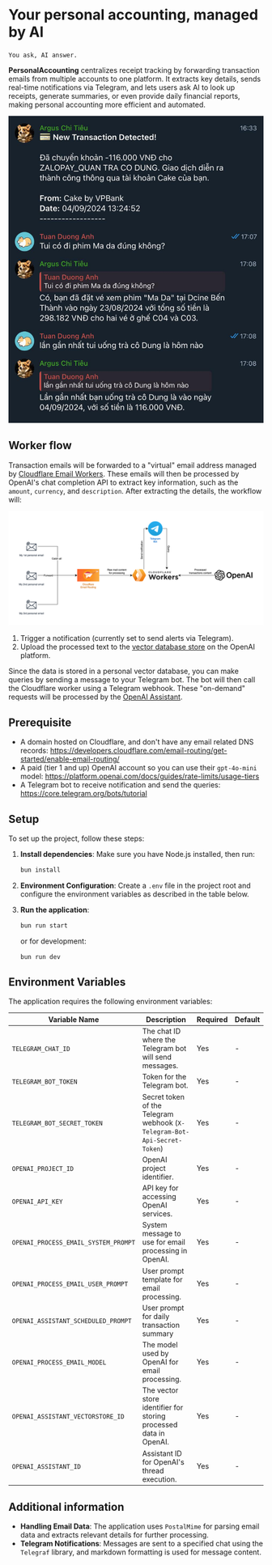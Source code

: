 # Your personal accounting, managed by AI

`You ask, AI answer.`

**PersonalAccounting** centralizes receipt tracking by forwarding transaction emails from multiple accounts to one platform. It extracts key details, sends real-time notifications via Telegram, and lets users ask AI to look up receipts, generate summaries, or even provide daily financial reports, making personal accounting more efficient and automated.

![You ask, your AI answer](docs/argus-chi-tieu.jpg)

## Worker flow

Transaction emails will be forwarded to a "virtual" email address managed by [Cloudflare Email Workers](https://developers.cloudflare.com/email-routing/email-workers/). These emails will then be processed by OpenAI's chat completion API to extract key information, such as the `amount`, `currency`, and `description`. After extracting the details, the workflow will:

![Application flow](docs/PersonalAccounting.drawio.png)

1. Trigger a notification (currently set to send alerts via Telegram).
2. Upload the processed text to the [vector database store](https://platform.openai.com/storage/vector_stores) on the OpenAI platform.

Since the data is stored in a personal vector database, you can make queries by sending a message to your Telegram bot. The bot will then call the Cloudflare worker using a Telegram webhook. These "on-demand" requests will be processed by the [OpenAI Assistant](https://platform.openai.com/assistants).

## Prerequisite

* A domain hosted on Cloudflare, and don't have any email related DNS records: https://developers.cloudflare.com/email-routing/get-started/enable-email-routing/
* A paid (tier 1 and up) OpenAI account so you can use their `gpt-4o-mini` model: https://platform.openai.com/docs/guides/rate-limits/usage-tiers
* A Telegram bot to receive notification and send the queries: https://core.telegram.org/bots/tutorial 

## Setup

To set up the project, follow these steps:

1. **Install dependencies**:
   Make sure you have Node.js installed, then run:
   ```bash
   bun install
   ```

2. **Environment Configuration**:
   Create a `.env` file in the project root and configure the environment variables as described in the table below.

3. **Run the application**:
   ```bash
   bun run start
   ```
   or for development:
   ```bash
   bun run dev
   ```

## Environment Variables

The application requires the following environment variables:

| Variable Name                    | Description                                                              | Required | Default |
|----------------------------------|--------------------------------------------------------------------------|----------|---------|
| `TELEGRAM_CHAT_ID`               | The chat ID where the Telegram bot will send messages.                   | Yes      | -       |
| `TELEGRAM_BOT_TOKEN`             | Token for the Telegram bot.                                              | Yes      | -       |
| `TELEGRAM_BOT_SECRET_TOKEN`      | Secret token of the Telegram webhook (`X-Telegram-Bot-Api-Secret-Token`) | Yes      | -       |
| `OPENAI_PROJECT_ID`              | OpenAI project identifier.                                               | Yes      | -       |
| `OPENAI_API_KEY`                 | API key for accessing OpenAI services.                                   | Yes      | -       |
| `OPENAI_PROCESS_EMAIL_SYSTEM_PROMPT`    | System message to use for email processing in OpenAI.                    | Yes      | -       |
| `OPENAI_PROCESS_EMAIL_USER_PROMPT`      | User prompt template for email processing.                               | Yes      | -       |
| `OPENAI_ASSISTANT_SCHEDULED_PROMPT` | User prompt for daily transaction summary | Yes | - |
| `OPENAI_PROCESS_EMAIL_MODEL`     | The model used by OpenAI for email processing.                           | Yes      | -       |
| `OPENAI_ASSISTANT_VECTORSTORE_ID`| The vector store identifier for storing processed data in OpenAI.        | Yes      | -       |
| `OPENAI_ASSISTANT_ID`            | Assistant ID for OpenAI's thread execution.                              | Yes      | -       |

## Additional information

- **Handling Email Data**: The application uses `PostalMime` for parsing email data and extracts relevant details for further processing.
- **Telegram Notifications**: Messages are sent to a specified chat using the `Telegraf` library, and markdown formatting is used for message content.
